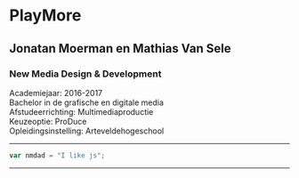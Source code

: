# PlayMore
## Jonatan Moerman en Mathias Van Sele
### New Media Design & Development
Academiejaar: 2016-2017  
Bachelor in de grafische en digitale media  
Afstudeerrichting: Multimediaproductie  
Keuzeoptie: ProDuce  
Opleidingsinstelling: Arteveldehogeschool  


----------


```javascript
var nmdad = "I like js";
```


----------


